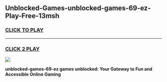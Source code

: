
## Unblocked-Games-unblocked-games-69-ez-Play-Free-13msh
<h3>
<a href="https://premium76.site?title=unblocked-games-69-ez&ref=10A">CLICK TO PLAY</a></h3>
<hr>

<h3>
<a href="https://premium76.site?title=unblocked-games-69-ez&ref=10A">CLICK 2 PLAY</a>
  
</h3>

<a href="https://premium76.site?title=unblocked-games-69-ez&ref=10A"><img src="https://clearcache.store/games.png"></a>


**unblocked-games-69-ez games unblocked: Your Gateway to Fun and Accessible Online Gaming**
